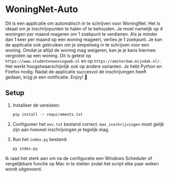 # WoningNet-Auto
Dit is een applicatie om automatisch in te schrijven voor WoningNet. Het is ideaal om je inschrijvpunten te halen of te behouden. Je moet namelijk op 4 woningen per maand reageren om 1 zoekpunt te verdienen. Als je minder dan 1 keer per maand op een woning reageert, verlies je 1 zoekpunt. Je kan de applicatie ook gebruiken om je simpelweg in te schrijven voor een woning. Omdat je altijd de woning mag weigeren, kan je je kans hiermee vergroten op een woning. Dit is getest op ```https://www.studentenwoningweb.nl``` en op ```https://amsterdam.mijndak.nl/```. Het werkt hoogstwaarschijnlijk ook op andere varianten. Je hebt Python en Firefox nodig. Nadat de applicatie succesvol de inschrijvingen heeft gedaan, krijg je een notificatie. Enjoy! 🚀

## Setup

1. Installeer de vereisten:
    ```sh
    pip install -r requirements.txt
    ```

2. Configureer het `env.txt` bestand correct. `max_inschrijvingen` moet gelijk zijn aan hoeveel inschrijvingen je tegelijk mag.

3. Run het `index.py` bestand:
    ```sh
    py index.py
    ```

Ik raad het sterk aan om na de configuratie een Windows Scheduler of vergelijkbare functie op Mac in te stellen zodat het script elke paar weken wordt uitgevoerd.